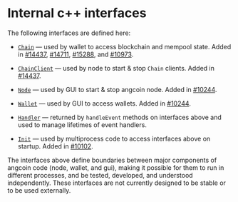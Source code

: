 # Internal c++ interfaces

The following interfaces are defined here:

* [`Chain`](chain.h) — used by wallet to access blockchain and mempool state. Added in [#14437](https://github.com/angcoin/angcoin/pull/14437), [#14711](https://github.com/angcoin/angcoin/pull/14711), [#15288](https://github.com/angcoin/angcoin/pull/15288), and [#10973](https://github.com/angcoin/angcoin/pull/10973).

* [`ChainClient`](chain.h) — used by node to start & stop `Chain` clients. Added in [#14437](https://github.com/angcoin/angcoin/pull/14437).

* [`Node`](node.h) — used by GUI to start & stop angcoin node. Added in [#10244](https://github.com/angcoin/angcoin/pull/10244).

* [`Wallet`](wallet.h) — used by GUI to access wallets. Added in [#10244](https://github.com/angcoin/angcoin/pull/10244).

* [`Handler`](handler.h) — returned by `handleEvent` methods on interfaces above and used to manage lifetimes of event handlers.

* [`Init`](init.h) — used by multiprocess code to access interfaces above on startup. Added in [#10102](https://github.com/angcoin/angcoin/pull/10102).

The interfaces above define boundaries between major components of angcoin code (node, wallet, and gui), making it possible for them to run in different processes, and be tested, developed, and understood independently. These interfaces are not currently designed to be stable or to be used externally.
